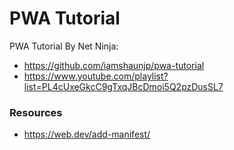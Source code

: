 # PWA Tutorial

PWA Tutorial By Net Ninja:
* https://github.com/iamshaunjp/pwa-tutorial
* https://www.youtube.com/playlist?list=PL4cUxeGkcC9gTxqJBcDmoi5Q2pzDusSL7

### Resources
* https://web.dev/add-manifest/